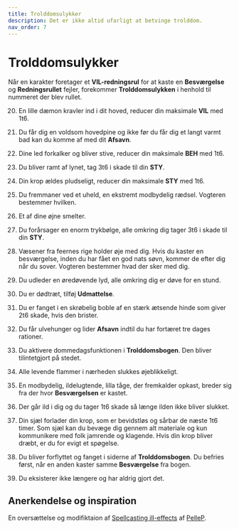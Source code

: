 ```yaml
---
title: Trolddomsulykker
description: Det er ikke altid ufarligt at betvinge trolddom.
nav_order: 7
---
```


# Trolddomsulykker

Når en karakter foretager et **VIL-redningsrul** for at kaste en **Besværgelse** og **Redningsrullet** fejler, forekommer **Trolddomsulykken** i henhold til nummeret der blev rullet.

20. En lille dæmon kravler ind i dit hoved, reducer din maksimale **VIL** med 1t6.

19. Du får dig en voldsom hovedpine og ikke før du får dig et langt varmt bad kan du komme af med dit **Afsavn**.

18. Dine led forkalker og bliver stive, reducer din maksimale **BEH** med 1t6.

17. Du bliver ramt af lynet, tag 3t6 i skade til din **STY**.

16. Din krop ældes pludseligt, reducer din maksimale **STY** med 1t6.

15. Du fremmaner ved et uheld, en ekstremt modbydelig rædsel. Vogteren bestemmer hvilken.

14. Et af dine øjne smelter.

13. Du forårsager en enorm trykbølge, alle omkring dig tager 3t6 i skade til din **STY**.

12. Væsener fra feernes rige holder øje med dig. Hvis du kaster en besværgelse, inden du har fået en god nats søvn, kommer de efter dig når du sover. Vogteren bestemmer hvad der sker med dig.

11. Du udleder en øredøvende lyd, alle omkring dig er døve for en stund.

10. Du er dødtræt, tilføj **Udmattelse**.

9. Du er fanget i en skrøbelig boble af en stærk ætsende hinde som giver 2t6 skade, hvis den brister.

8. Du får ulvehunger og lider **Afsavn** indtil du har fortæret tre dages rationer.

7. Du aktivere dommedagsfunktionen i **Trolddomsbogen**. Den bliver tilintetgjort på stedet.

6. Alle levende flammer i nærheden slukkes øjeblikkeligt.

5. En modbydelig, ildelugtende, lilla tåge, der fremkalder opkast, breder sig fra der hvor **Besværgelsen** er kastet.

4. Der går ild i dig og du tager 1t6 skade så længe ilden ikke bliver slukket.

5. Din sjæl forlader din krop, som er bevidstløs og sårbar de næste 1t6 timer. Som sjæl kan du bevæge dig gennem alt materiale og kun kommunikere med folk jamrende og klagende. Hvis din krop bliver dræbt, er du for evigt et spøgelse.

2. Du bliver forflyttet og fanget i siderne af **Trolddomsbogen**. Du befries først, når en anden kaster samme **Besværgelse** fra bogen.

1. Du eksisterer ikke længere og har aldrig gjort det.


## Anerkendelse og inspiration

En oversættelse og modifiktaion af [Spellcasting ill-effects](https://pellep.itch.io/ill-effects) af [PelleP](https://pellep.itch.io).
